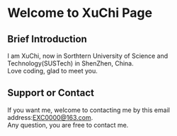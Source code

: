# Welcome to XuChi Page

## Brief Introduction
I am XuChi, now in Sorthtern University of Science and Technology(SUSTech) in ShenZhen, China. <br>
Love coding, glad to meet you.


## Support or Contact
If you want me, welcome to contacting me by this email address:EXC0000@163.com.<br>
Any question, you are free to contact me.
